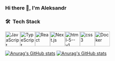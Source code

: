 ### Hi there 👋, I'm Aleksandr

### 🛠 &nbsp;Tech Stack
<div style="display: flex;">
  <img width="48" height="48" src="https://img.icons8.com/color/48/javascript--v1.png" alt="JavaScript" title="JavaScript"/>
  <img width="48" height="48" src="https://img.icons8.com/color/48/typescript.png" alt="TypeScript"  title="TypeScript"/>
  <img width="48" height="48" src="https://img.icons8.com/color/48/react-native.png" alt="React"  title="React"/>
  <img width="48" height="48" src="https://img.icons8.com/color/48/nextjs.png" alt="Next.js" title="Next.js"/>
  <img width="48" height="48" src="https://img.icons8.com/color/48/html-5--v1.png" alt="html-5--v1" title="HTML"/>
  <img width="48" height="48" src="https://img.icons8.com/color/48/css3.png" alt="css3" title="CSS"/>
  <img width="48" height="48" src="https://img.icons8.com/color/48/docker.png" alt="Docker"  title="Docker"/>
</div>

[![Anurag's GitHub stats](https://github-readme-stats.vercel.app/api?username=kruglyakov-ak&show_icons=true&theme=dark#gh-dark-mode-only)](https://github.com/kruglyakov-ak#gh-dark-mode-only)
[![Anurag's GitHub stats](https://github-readme-stats.vercel.app/api?username=kruglyakov-ak&show_icons=true&theme=graywhite#gh-light-mode-only)](https://github.com/kruglyakov-ak#gh-light-mode-only)
